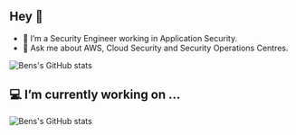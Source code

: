 ## Hey 👋

- 🔭 I’m a Security Engineer working in Application Security. 
- 💬 Ask me about AWS, Cloud Security and Security Operations Centres.

![Bens's GitHub stats](https://github-readme-stats.vercel.app/api?username=benmcgarry&show_icons=true&count_private=true&include_all_commits=true&theme=radical)

## 💻 I’m currently working on ...

![Bens's GitHub stats](https://github-readme-stats.vercel.app/api/pin/?username=honestbleeps&repo=reddit-enhancement-suite&theme=radical)
